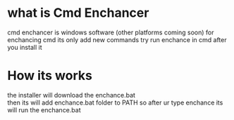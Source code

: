 # what is Cmd Enchancer
cmd enchancer is windows software (other platforms coming soon)
for enchancing cmd its only add new commands 
try run enchance in cmd after you install it
# How its works
the installer will download the enchance.bat  
then its will add enchance.bat folder to PATH
so after ur type enchance its will run the enchance.bat
